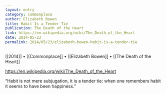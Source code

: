 ```yaml
---
layout: entry
category: commonplace
author: Elizabeth Bowen
title: Habit Is a Tender Tie
publication: The Death of the Heart
link: https://en.wikipedia.org/wiki/The_Death_of_the_Heart
date: 2014-05-23
permalink: 2014/05/23/elizabeth-bowen-habit-is-a-tender-tie
---
```


[[2014]] • [[Commonplace]] • [[Elizabeth Bowen]] • [[The Death of the Heart]]

https://en.wikipedia.org/wiki/The_Death_of_the_Heart

“Habit is not mere subjugation, it is a tender tie: when one remembers habit it seems to have been happiness.”